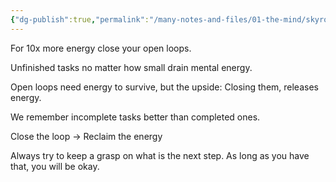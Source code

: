 ```yaml
---
{"dg-publish":true,"permalink":"/many-notes-and-files/01-the-mind/skyrocket-your-energy-levels/","tags":["#mental-fatigue","#health","#mind"],"noteIcon":"","created":"2025-10-13T19:43:50.046+02:00","updated":"2025-10-13T20:39:05.957+02:00"}
---
```


For 10x more energy close your open loops.

Unfinished tasks no matter how small drain mental energy. 

Open loops need energy to survive, but the upside: Closing them, releases energy. 

We remember incomplete tasks better than completed ones. 

Close the loop -> Reclaim the energy

Always try to keep a grasp on what is the next step. As long as you have that, you will be okay. 

















